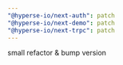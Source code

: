 ```yaml
---
"@hyperse-io/next-auth": patch
"@hyperse-io/next-demo": patch
"@hyperse-io/next-trpc": patch
---
```


small refactor & bump version
